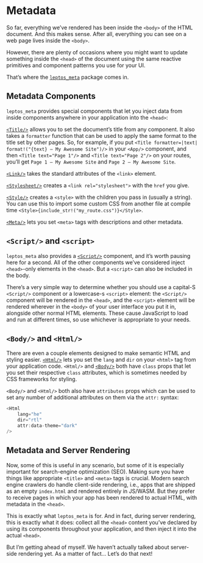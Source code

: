 # Metadata

So far, everything we’ve rendered has been inside the `<body>` of the HTML document. And this makes sense. After all, everything you can see on a web page lives inside the `<body>`.

However, there are plenty of occasions where you might want to update something inside the `<head>` of the document using the same reactive primitives and component patterns you use for your UI.

That’s where the [`leptos_meta`](https://docs.rs/leptos_meta/latest/leptos_meta/) package comes in.

## Metadata Components

`leptos_meta` provides special components that let you inject data from inside components anywhere in your application into the `<head>`:

[`<Title/>`](https://docs.rs/leptos_meta/latest/leptos_meta/fn.Title.html) allows you to set the document’s title from any component. It also takes a `formatter` function that can be used to apply the same format to the title set by other pages. So, for example, if you put `<Title formatter=|text| format!("{text} — My Awesome Site")/>` in your `<App/>` component, and then `<Title text="Page 1"/>` and `<Title text="Page 2"/>` on your routes, you’ll get `Page 1 — My Awesome Site` and `Page 2 — My Awesome Site`.

[`<Link/>`](https://docs.rs/leptos_meta/latest/leptos_meta/fn.Link.html) takes the standard attributes of the `<link>` element.

[`<Stylesheet/>`](https://docs.rs/leptos_meta/latest/leptos_meta/fn.Stylesheet.html) creates a `<link rel="stylesheet">` with the `href` you give.

[`<Style/>`](https://docs.rs/leptos_meta/latest/leptos_meta/fn.Style.html) creates a `<style>` with the children you pass in (usually a string). You can use this to import some custom CSS from another file at compile time `<Style>{include_str!("my_route.css")}</Style>`.

[`<Meta/>`](https://docs.rs/leptos_meta/latest/leptos_meta/fn.Meta.html) lets you set `<meta>` tags with descriptions and other metadata.

## `<Script/>` and `<script>`

`leptos_meta` also provides a [`<Script/>`](https://docs.rs/leptos_meta/latest/leptos_meta/fn.Script.html) component, and it’s worth pausing here for a second. All of the other components we’ve considered inject `<head>`-only elements in the `<head>`. But a `<script>` can also be included in the body.

There’s a very simple way to determine whether you should use a capital-S `<Script/>` component or a lowercase-s `<script>` element: the `<Script/>` component will be rendered in the `<head>`, and the `<script>` element will be rendered wherever in the `<body>` of your user interface you put it in, alongside other normal HTML elements. These cause JavaScript to load and run at different times, so use whichever is appropriate to your needs.

## `<Body/>` and `<Html/>`

There are even a couple elements designed to make semantic HTML and styling easier. [`<Html/>`](https://docs.rs/leptos_meta/latest/leptos_meta/fn.Html.html) lets you set the `lang` and `dir` on your `<html>` tag from your application code. `<Html/>` and [`<Body/>`](https://docs.rs/leptos_meta/latest/leptos_meta/fn.Html.html) both have `class` props that let you set their respective `class` attributes, which is sometimes needed by CSS frameworks for styling.

`<Body/>` and `<Html/>` both also have `attributes` props which can be used to set any number of additional attributes on them via the `attr:` syntax:

```rust
<Html
	lang="he"
	dir="rtl"
	attr:data-theme="dark"
/>
```

## Metadata and Server Rendering

Now, some of this is useful in any scenario, but some of it is especially important for search-engine optimization (SEO). Making sure you have things like appropriate `<title>` and `<meta>` tags is crucial. Modern search engine crawlers do handle client-side rendering, i.e., apps that are shipped as an empty `index.html` and rendered entirely in JS/WASM. But they prefer to receive pages in which your app has been rendered to actual HTML, with metadata in the `<head>`.

This is exactly what `leptos_meta` is for. And in fact, during server rendering, this is exactly what it does: collect all the `<head>` content you’ve declared by using its components throughout your application, and then inject it into the actual `<head>`.

But I’m getting ahead of myself. We haven’t actually talked about server-side rendering yet. As a matter of fact... Let’s do that next!
